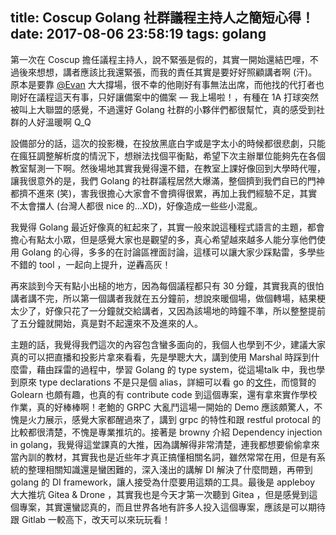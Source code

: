title: Coscup Golang 社群議程主持人之簡短心得！
date: 2017-08-06 23:58:19
tags: golang
---

第一次在 Coscup 擔任議程主持人，說不緊張是假的，其實一開始還結巴哩，不過後來想想，講者應該比我還緊張，而我的責任其實是要好好照顧講者啊 (汗)。原本是要靠 [@Evan](https://twitter.com/Evan_Lin?lang=zh-tw) 大大撐場，很不幸的他剛好有事無法出席，而他找的代打者也剛好在議程這天有事，只好讓備案中的備案 — 我上場啦！，有種在 1A 打球突然被叫上大聯盟的感覺，不過還好 Golang 社群的小夥伴們都很幫忙，真的感受到社群的人好溫暖啊 Q_Q

設備部分的話，這次的投影機，在投放黑底白字或是字太小的時候都很悲劇，只能在瘋狂調整解析度的情況下，想辦法找個平衡點，希望下次主辦單位能夠先在各個教室幫測一下啊。然後場地其實我覺得還不錯，在教室上課好像回到大學時代喔，讓我很意外的是，我們 Golang 的社群議程居然大爆滿，整個擠到我們自已的門神都擠不進來 (笑)，害我很擔心大家會不會擠得很累，再加上我們經驗不足，其實不太會擋人 (台灣人都很 nice 的...XD)，好像造成一些些小混亂。

我覺得 Golang 最近好像真的紅起來了，其實一般來說這種程式語言的主題，都會擔心有點太小眾，但是感覺大家也是觀望的多，真心希望越來越多人能分享他們使用 Golang 的心得，多多的在討論區裡面討論，這樣可以讓大家少踩點雷，多學些不錯的 tool ，一起向上提升，逆轟高灰！

再來談到今天有點小出槌的地方，因為每個議程都只有 30 分鐘，其實我真的很怕講者講不完，所以第一個講者我就在五分鐘前，想說來暖個場，做個轉場，結果梗太少了，好像只花了一分鐘就交給講者，又因為該場地的時鐘不準，所以整整提前了五分鐘就開始，真是對不起還來不及進來的人。

主題的話，我覺得我們這次的內容包含蠻多面向的，我個人也學到不少，建議大家真的可以把直播和投影片拿來看看，先是學聰大大，講到使用 Marshal 時踩到什麼雷，藉由踩雷的過程中，學習 Golang 的 type system，從這場talk 中，我也學到原來 type declarations 不是只是個 alias，詳細可以看 go 的[文件](https://golang.org/ref/spec#Type_declarations)，而憶賢的 Golearn 也頗有趣，也真的有 contribute code 到這個專案，還有拿來實作學校作業，真的好棒棒啊！老鮑的 GRPC 大亂鬥這場一開始的 Demo 應該頗驚人，不愧是火力展示，感覺大家都醒過來了，講到 grpc 的特性和跟 restful protocal 的比較都很清楚，不愧是專業推坑的。接著是 browny 介紹 Dependency injection in golang，我覺得這堂課真的大推，因為講解得非常清楚，連我都想要偷偷拿來當內訓的教材，其實我也是近些年才真正搞懂相關名詞，雖然常常在用，但是有系統的整理相關知識還是蠻困難的，深入淺出的講解 DI 解決了什麼問題，再帶到 golang 的 DI framework，讓人接受為什麼要用這類的工具。最後是 appleboy 大大推坑 Gitea & Drone ，其實我也是今天才第一次聽到 Gitea ，但是感覺到這個專案，其實還蠻認真的，而且世界各地有許多人投入這個專案，應該是可以期待跟 Gitlab 一較高下，改天可以來玩玩看！
